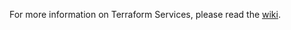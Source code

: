 For more information on Terraform Services, please read the [wiki](http://awowttfap01v01:8080/tfs/WebAndMobile/Microservices/_wiki?pagePath=%2FPlatform%2FTerraform%2FServices).